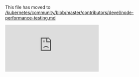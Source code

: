This file has moved to [/kubernetes/community/blob/master/contributors/devel/node-performance-testing.md](https://github.com/kubernetes/community/blob/master/contributors/devel/node-performance-testing.md)


<!-- BEGIN MUNGE: GENERATED_ANALYTICS -->
[![Analytics](https://kubernetes-site.appspot.com/UA-36037335-10/GitHub/docs/devel/node-performance-testing.md?pixel)]()
<!-- END MUNGE: GENERATED_ANALYTICS -->
